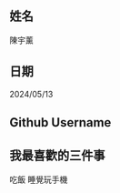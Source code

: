 姓名
----
陳宇薰

日期
----
2024/05/13

Github Username
---------------


我最喜歡的三件事
---------------
吃飯
睡覺玩手機
